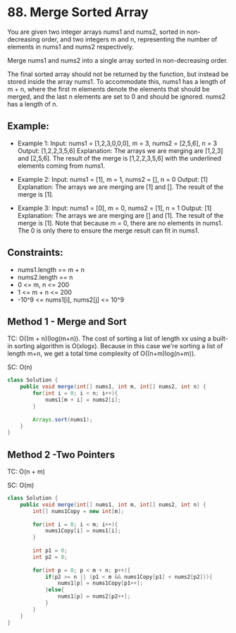# 88. Merge Sorted Array

You are given two integer arrays nums1 and nums2, sorted in non-decreasing order, and two integers m and n, representing the number of elements in nums1 and nums2 respectively.

Merge nums1 and nums2 into a single array sorted in non-decreasing order.

The final sorted array should not be returned by the function, but instead be stored inside the array nums1. To accommodate this, nums1 has a length of m + n, where the first m elements denote the elements that should be merged, and the last n elements are set to 0 and should be ignored. nums2 has a length of n.

 
## Example:
+ Example 1:
Input: nums1 = [1,2,3,0,0,0], m = 3, nums2 = [2,5,6], n = 3
Output: [1,2,2,3,5,6]
Explanation: The arrays we are merging are [1,2,3] and [2,5,6].
The result of the merge is [1,2,2,3,5,6] with the underlined elements coming from nums1.

+ Example 2:
Input: nums1 = [1], m = 1, nums2 = [], n = 0
Output: [1]
Explanation: The arrays we are merging are [1] and [].
The result of the merge is [1].

+ Example 3:
Input: nums1 = [0], m = 0, nums2 = [1], n = 1
Output: [1]
Explanation: The arrays we are merging are [] and [1].
The result of the merge is [1].
Note that because m = 0, there are no elements in nums1. The 0 is only there to ensure the merge result can fit in nums1.
 

## Constraints:
+ nums1.length == m + n
+ nums2.length == n
+ 0 <= m, n <= 200
+ 1 <= m + n <= 200
+ -10^9 <= nums1[i], nums2[j] <= 10^9

## Method 1 - Merge and Sort

TC: O((m + n)(log(m+n)). The cost of sorting a list of length xx using a built-in sorting algorithm is O(xlogx). Because in this case we're sorting a list of length m+n, we get a total time complexity of O((n+m)log(n+m)).

SC: O(n)

```java
class Solution {
    public void merge(int[] nums1, int m, int[] nums2, int n) {
        for(int i = 0; i < n; i++){
            nums1[m + i] = nums2[i];
        }
        
        Arrays.sort(nums1);
    }
}
```

## Method 2 -Two Pointers

TC: O(n + m)

SC: O(m)

```java
class Solution {
    public void merge(int[] nums1, int m, int[] nums2, int n) {
        int[] nums1Copy = new int[m];
        
        for(int i = 0; i < m; i++){
            nums1Copy[i] = nums1[i];
        }
        
        int p1 = 0;
        int p2 = 0;
        
        for(int p = 0; p < m + n; p++){
            if(p2 >= n || (p1 < m && nums1Copy[p1] < nums2[p2])){
                nums1[p] = nums1Copy[p1++];
            }else{
                nums1[p] = nums2[p2++];
            }
        }
    }
}
```
